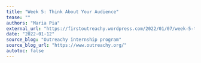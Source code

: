 ```yaml
---
title: "Week 5: Think About Your Audience"
tease: ""
authors: "Maria Pia"
external_url: "https://firstoutreachy.wordpress.com/2022/01/07/week-5-think-about-your-audience/"
date: "2022-01-12"
source_blog: "Outreachy internship program"
source_blog_url: "https://www.outreachy.org/"
autotoc: false
---
```

